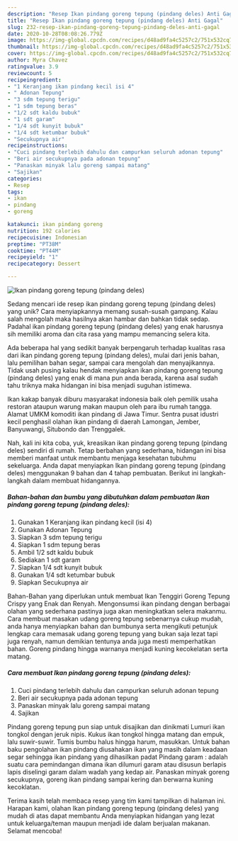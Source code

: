 ```yaml
---
description: "Resep Ikan pindang goreng tepung (pindang deles) Anti Gagal"
title: "Resep Ikan pindang goreng tepung (pindang deles) Anti Gagal"
slug: 232-resep-ikan-pindang-goreng-tepung-pindang-deles-anti-gagal
date: 2020-10-28T08:08:26.779Z
image: https://img-global.cpcdn.com/recipes/d48ad9fa4c5257c2/751x532cq70/ikan-pindang-goreng-tepung-pindang-deles-foto-resep-utama.jpg
thumbnail: https://img-global.cpcdn.com/recipes/d48ad9fa4c5257c2/751x532cq70/ikan-pindang-goreng-tepung-pindang-deles-foto-resep-utama.jpg
cover: https://img-global.cpcdn.com/recipes/d48ad9fa4c5257c2/751x532cq70/ikan-pindang-goreng-tepung-pindang-deles-foto-resep-utama.jpg
author: Myra Chavez
ratingvalue: 3.9
reviewcount: 5
recipeingredient:
- "1 Keranjang ikan pindang kecil isi 4"
- " Adonan Tepung"
- "3 sdm tepung terigu"
- "1 sdm tepung beras"
- "1/2 sdt kaldu bubuk"
- "1 sdt garam"
- "1/4 sdt kunyit bubuk"
- "1/4 sdt ketumbar bubuk"
- "Secukupnya air"
recipeinstructions:
- "Cuci pindang terlebih dahulu dan campurkan seluruh adonan tepung"
- "Beri air secukupnya pada adonan tepung"
- "Panaskan minyak lalu goreng sampai matang"
- "Sajikan"
categories:
- Resep
tags:
- ikan
- pindang
- goreng

katakunci: ikan pindang goreng 
nutrition: 192 calories
recipecuisine: Indonesian
preptime: "PT38M"
cooktime: "PT44M"
recipeyield: "1"
recipecategory: Dessert

---
```



![Ikan pindang goreng tepung (pindang deles)](https://img-global.cpcdn.com/recipes/d48ad9fa4c5257c2/751x532cq70/ikan-pindang-goreng-tepung-pindang-deles-foto-resep-utama.jpg)

Sedang mencari ide resep ikan pindang goreng tepung (pindang deles) yang unik? Cara menyiapkannya memang susah-susah gampang. Kalau salah mengolah maka hasilnya akan hambar dan bahkan tidak sedap. Padahal ikan pindang goreng tepung (pindang deles) yang enak harusnya sih memiliki aroma dan cita rasa yang mampu memancing selera kita.

Ada beberapa hal yang sedikit banyak berpengaruh terhadap kualitas rasa dari ikan pindang goreng tepung (pindang deles), mulai dari jenis bahan, lalu pemilihan bahan segar, sampai cara mengolah dan menyajikannya. Tidak usah pusing kalau hendak menyiapkan ikan pindang goreng tepung (pindang deles) yang enak di mana pun anda berada, karena asal sudah tahu triknya maka hidangan ini bisa menjadi suguhan istimewa.

Ikan kakap banyak diburu masyarakat indonesia baik oleh pemilik usaha restoran ataupun warung makan maupun oleh para ibu rumah tangga. Alamat UMKM komoditi ikan pindang di Jawa Timur. Sentra pusat idustri kecil penghasil olahan ikan pindang di daerah Lamongan, Jember, Banyuwangi, Situbondo dan Trenggalek.


Nah, kali ini kita coba, yuk, kreasikan ikan pindang goreng tepung (pindang deles) sendiri di rumah. Tetap berbahan yang sederhana, hidangan ini bisa memberi manfaat untuk membantu menjaga kesehatan tubuhmu sekeluarga. Anda dapat menyiapkan Ikan pindang goreng tepung (pindang deles) menggunakan 9 bahan dan 4 tahap pembuatan. Berikut ini langkah-langkah dalam membuat hidangannya.

<!--inarticleads1-->

##### Bahan-bahan dan bumbu yang dibutuhkan dalam pembuatan Ikan pindang goreng tepung (pindang deles):

1. Gunakan 1 Keranjang ikan pindang kecil (isi 4)
1. Gunakan  Adonan Tepung
1. Siapkan 3 sdm tepung terigu
1. Siapkan 1 sdm tepung beras
1. Ambil 1/2 sdt kaldu bubuk
1. Sediakan 1 sdt garam
1. Siapkan 1/4 sdt kunyit bubuk
1. Gunakan 1/4 sdt ketumbar bubuk
1. Siapkan Secukupnya air


Bahan-Bahan yang diperlukan untuk membuat Ikan Tenggiri Goreng Tepung Crispy yang Enak dan Renyah. Mengonsumsi ikan pindang dengan berbagai olahan yang sederhana pastinya juga akan meningkatkan selera makanmu. Cara membuat masakan udang goreng tepung sebenarnya cukup mudah, anda hanya menyiapkan bahan dan bumbunya serta mengikuti petunjuk lengkap cara memasak udang goreng tepung yang bukan saja lezat tapi juga renyah, namun demikian tentunya anda juga mesti memperhatikan bahan. Goreng pindang hingga warnanya menjadi kuning kecokelatan serta matang. 

<!--inarticleads2-->

##### Cara membuat Ikan pindang goreng tepung (pindang deles):

1. Cuci pindang terlebih dahulu dan campurkan seluruh adonan tepung
1. Beri air secukupnya pada adonan tepung
1. Panaskan minyak lalu goreng sampai matang
1. Sajikan


Pindang goreng tepung pun siap untuk disajikan dan dinikmati Lumuri ikan tongkol dengan jeruk nipis. Kukus ikan tongkol hingga matang dan empuk, lalu suwir-suwir. Tumis bumbu halus hingga harum, masukkan. Untuk bahan baku pengolahan ikan pindang diusahakan ikan yang masih dalam keadaan segar sehingga ikan pindang yang dihasilkan padat Pindang garam : adalah suatu cara pemindangan dimana ikan dilumuri garam atau disusun berlapis lapis diselingi garam dalam wadah yang kedap air. Panaskan minyak goreng secukupnya, goreng ikan pindang sampai kering dan berwarna kuning kecoklatan. 

Terima kasih telah membaca resep yang tim kami tampilkan di halaman ini. Harapan kami, olahan Ikan pindang goreng tepung (pindang deles) yang mudah di atas dapat membantu Anda menyiapkan hidangan yang lezat untuk keluarga/teman maupun menjadi ide dalam berjualan makanan. Selamat mencoba!
